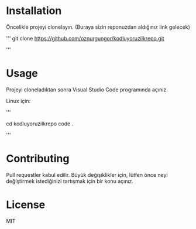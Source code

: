 # Installation


Öncelikle projeyi clonelayın. (Buraya sizin reponuzdan aldığınız link gelecek)

'''
git clone https://github.com/oznurgungor/kodluyoruzilkrepo.git

'''


 # Usage

Projeyi cloneladıktan sonra Visual Studio Code programında açınız.

Linux için:

'''

cd kodluyoruzilkrepo
code .

'''

# Contributing

Pull requestler kabul edilir. Büyük değişiklikler için, lütfen önce neyi değiştirmek istediğinizi tartışmak için bir konu açınız.

# License

MIT
